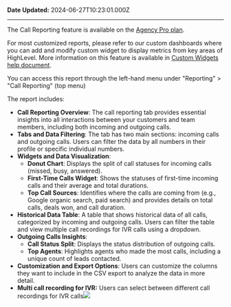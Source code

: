 **Date Updated:** 2024-06-27T10:23:01.000Z

  
---

The Call Reporting feature is available on the [Agency Pro plan](https://help.gohighlevel.com/en/support/solutions/articles/48001180534).

  
For most customized reports, please refer to our custom dashboards where you can add and modify custom widget to display metrics from key areas of HighLevel. More information on this feature is available in [Custom Widgets help document](https://help.gohighlevel.com/support/solutions/articles/155000001212-feature-document-custom-widgets).
  
  
You can access this report through the left-hand menu under "Reporting" > "Call Reporting" (top menu)

The report includes:

* **Call Reporting Overview**: The call reporting tab provides essential insights into all interactions between your customers and team members, including both incoming and outgoing calls.
* **Tabs and Data Filtering**: The tab has two main sections: incoming calls and outgoing calls. Users can filter the data by all numbers in their profile or specific individual numbers.
* **Widgets and Data Visualization**:  
   * **Donut Chart**: Displays the split of call statuses for incoming calls (missed, busy, answered).  
   * **First-Time Calls Widget**: Shows the statuses of first-time incoming calls and their average and total durations.  
   * **Top Call Sources**: Identifies where the calls are coming from (e.g., Google organic search, paid search) and provides details on total calls, deals won, and call duration.
* **Historical Data Table**: A table that shows historical data of all calls, categorized by incoming and outgoing calls. Users can filter the table and view multiple call recordings for IVR calls using a dropdown.
* **Outgoing Calls Insights**:  
   * **Call Status Split**: Displays the status distribution of outgoing calls.  
   * **Top Agents**: Highlights agents who made the most calls, including a unique count of leads contacted.
* **Customization and Export Options**: Users can customize the columns they want to include in the CSV export to analyze the data in more detail.
* **Multi call recording for IVR:** Users can select between different call recordings for IVR calls![](https://s3.amazonaws.com/cdn.freshdesk.com/data/helpdesk/attachments/production/155028290602/original/g__VPM7LgQaeKckHhaJskvxN3HfTBJBWJA.png?1719463921)
  
  